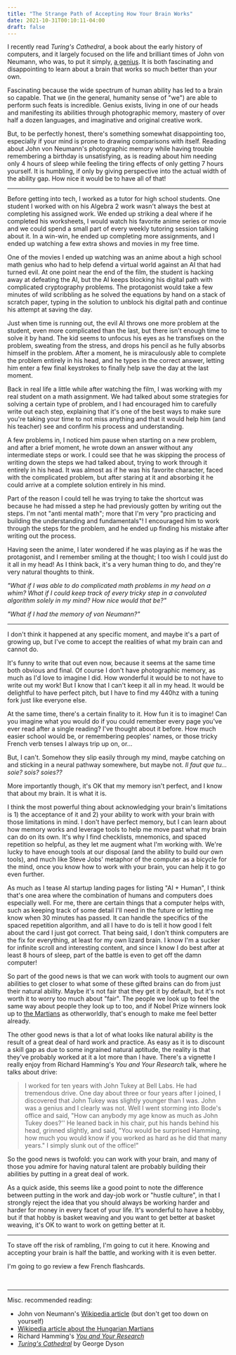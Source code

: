 ```yaml
---
title: "The Strange Path of Accepting How Your Brain Works"
date: 2021-10-31T00:10:11-04:00
draft: false
---
```


I recently read *Turing's Cathedral*, a book about the early history of computers, and it largely focused on the life and brilliant times of John von Neumann, who was, to put it simply, [a genius](https://en.wikipedia.org/wiki/John_von_Neumann#Cognitive_abilities). It is both fascinating and disappointing to learn about a brain that works so much better than your own.

Fascinating because the wide spectrum of human ability has led to a brain so capable. That we (in the general, humanity sense of "we") are able to perform such feats is incredible. Genius exists, living in one of our heads and manifesting its abilities through photographic memory, mastery of over half a dozen languages, and imaginative and original creative work.

But, to be perfectly honest, there's something somewhat disappointing too, especially if your mind is prone to drawing comparisons with itself.  Reading about John von Neumann's photographic memory while having trouble remembering a birthday is unsatisfying, as is reading about him needing only 4 hours of sleep while feeling the tiring effects of only getting 7 hours yourself. It is humbling, if only by giving perspective into the actual width of the ability gap. How nice it would be to have all of that!

-----

Before getting into tech, I worked as a tutor for high school students. One student I worked with on his Algebra 2 work wasn't always the best at completing his assigned work. We ended up striking a deal where if he completed his worksheets, I would watch his favorite anime series or movie and we could spend a small part of every weekly tutoring session talking about it. In a win-win, he ended up completing more assignments, and I ended up watching a few extra shows and movies in my free time.

One of the movies I ended up watching was an anime about a high school math genius who had to help defend a virtual world against an AI that had turned evil. At one point near the end of the film, the student is hacking away at defeating the AI, but the AI keeps blocking his digital path with complicated cryptography problems. The protagonist would take a few minutes of wild scribbling as he solved the equations by hand on a stack of scratch paper, typing in the solution to unblock his digital path and continue his attempt at saving the day.

Just when time is running out, the evil AI throws one more problem at the student, even more complicated than the last, but there isn't enough time to solve it by hand.  The kid seems to unfocus his eyes as he transfixes on the problem, sweating from the stress, and drops his pencil as he fully absorbs himself in the problem. After a moment, he is miraculously able to complete the problem entirely in his head, and he types in the correct answer, letting him enter a few final keystrokes to finally help save the day at the last moment.

<!-- Summer War, timestamp 1:42:57 (https://gogoanime2.org/watch/summer-wars/1) -->

Back in real life a little while after watching the film, I was working with my real student on a math assignment. We had talked about some strategies for solving a certain type of problem, and I had encouraged him to carefully write out each step, explaining that it's one of the best ways to make sure you're taking your time to not miss anything and that it would help him (and his teacher) see and confirm his process and understanding.

A few problems in, I noticed him pause when starting on a new problem, and after a brief moment, he wrote down an answer without any intermediate steps or work. I could see that he was skipping the process of writing down the steps we had talked about, trying to work through it entirely in his head. It was almost as if he was his favorite character, faced with the complicated problem, but after staring at it and absorbing it he could arrive at a complete solution entirely in his mind.

Part of the reason I could tell he was trying to take the shortcut was because he had missed a step he had previously gotten by writing out the steps. I'm not "anti mental math"; more that I'm very "pro practicing and building the understanding and fundamentals"! I encouraged him to work through the steps for the problem, and he ended up finding his mistake after writing out the process.

Having seen the anime, I later wondered if he was playing as if he was the protagonist, and I remember smiling at the thought; I too wish I could just do it all in my head! As I think back, it's a very human thing to do, and they're very natural thoughts to think.

*"What if I was able to do complicated math problems in my head on a whim? What if I could keep track of every tricky step in a convoluted algorithm solely in my mind? How nice would that be?"*

*"What if I had the memory of von Neumann?"*

-----

I don't think it happened at any specific moment, and maybe it's a part of growing up, but I've come to accept the realities of what my brain can and cannot do.

It's funny to write that out even now, because it seems at the same time both obvious and final. Of course I don't have photographic memory, as much as I'd love to imagine I did. How wonderful it would be to not have to write out my work! But I know that I can't keep it all in my head. It would be delightful to have perfect pitch, but I have to find my 440hz with a tuning fork just like everyone else.

At the same time, there's a certain finality to it. How fun it is to imagine! Can you imagine what you would do if you could remember every page you've ever read after a single reading? I've thought about it before. How much easier school would be, or remembering peoples' names, or those tricky French verb tenses I always trip up on, or...

But, I can't. Somehow they slip easily through my mind, maybe catching on and sticking in a neural pathway somewhere, but maybe not. *Il faut que tu... soie? sois? soies??*

More importantly though, it's OK that my memory isn't perfect, and I know that about my brain. It is what it is.

I think the most powerful thing about acknowledging your brain's limitations is 1) the acceptance of it and 2) your ability to work with your brain with those limitations in mind.  I don't have perfect memory, but I can learn about how memory works and leverage tools to help me move past what my brain can do on its own. It's why I find checklists, mnemonics, and spaced repetition so helpful, as they let me augment what I'm working with. We're lucky to have enough tools at our disposal (and the ability to build our own tools), and much like Steve Jobs' metaphor of the computer as a bicycle for the mind, once you know how to work with your brain, you can help it to go even further.

As much as I tease AI startup landing pages for listing "AI + Human", I think that's one area where the combination of humans and computers does especially well. For me, there are certain things that a computer helps with, such as keeping track of some detail I'll need in the future or letting me know when 30 minutes has passed. It can handle the specifics of the spaced repetition algorithm, and all I have to do is tell it how good I felt about the card I just got correct. That being said, I don't think computers are the fix for everything, at least for my own lizard brain. I know I'm a sucker for infinite scroll and interesting content, and since I know I do best after at least 8 hours of sleep, part of the battle is even to get off the damn computer!

So part of the good news is that we can work with tools to augment our own abilities to get closer to what some of these gifted brains can do from just their natural ability. Maybe it's not fair that they get it by default, but it's not worth it to worry too much about "fair". The people we look up to feel the same way about people they look up to too, and if Nobel Prize winners look up to [the Martians](https://en.wikipedia.org/wiki/The_Martians_(scientists)) as otherworldly, that's enough to make me feel better already.

The other good news is that a lot of what looks like natural ability is the result of a great deal of hard work and practice. As easy as it is to discount a skill gap as due to some ingrained natural aptitude, the reality is that they've probably worked at it a lot more than I have. There's a vignette I really enjoy from Richard Hamming's *You and Your Research* talk, where he talks about drive:

> I worked for ten years with John Tukey at Bell Labs. He had tremendous drive. One day about three or four years after I joined, I discovered that John Tukey was slightly younger than I was. John was a genius and I clearly was not. Well I went storming into Bode's office and said, "How can anybody my age know as much as John Tukey does?'' He leaned back in his chair, put his hands behind his head, grinned slightly, and said, "You would be surprised Hamming, how much you would know if you worked as hard as he did that many years." I simply slunk out of the office!"

So the good news is twofold: you can work with your brain, and many of those you admire for having natural talent are probably building their abilities by putting in a great deal of work.

As a quick aside, this seems like a good point to note the difference between putting in the work and day-job work or "hustle culture", in that I strongly reject the idea that you should always be working harder and harder for money in every facet of your life. It's wonderful to have a hobby, but if that hobby is basket weaving and you want to get better at basket weaving, it's OK to want to work on getting better at it.

-----

To stave off the risk of rambling, I'm going to cut it here. Knowing and accepting your brain is half the battle, and working with it is even better.

I'm going to go review a few French flashcards.



<br>

-----

Misc. recommended reading:
- John von Neumann's [Wikipedia article](https://en.wikipedia.org/wiki/John_von_Neumann) (but don't get too down on yourself)
- [Wikipedia article about the Hungarian Martians](https://en.wikipedia.org/wiki/The_Martians_(scientists))
- Richard Hamming's [*You and Your Research*](https://www.cs.virginia.edu/~robins/YouAndYourResearch.html)
- [*Turing's Cathedral*](https://books.google.com/books/about/Turing_s_Cathedral.html?id=XyzstMs30GYC&source=kp_book_description) by George Dyson